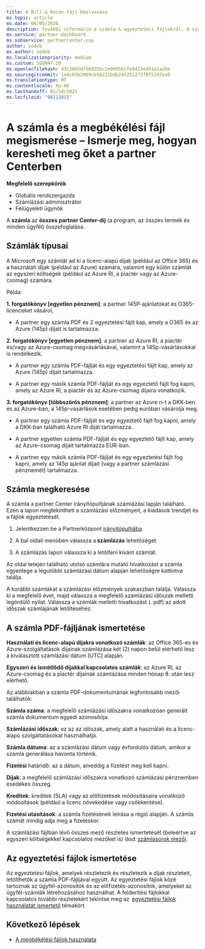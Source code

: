 ```yaml
---
title: A Bill & Recon-fájl beolvasása
ms.topic: article
ms.date: 06/05/2020
description: További információ a számla & egyeztetési fájlokról. A számlán az adott havi időszakra vonatkozó, a programon, a termékeken és az ügyfeleknek felszámított partneri költségek szerepelnek.
ms.service: partner-dashboard
ms.subservice: partnercenter-csp
author: sodeb
ms.author: sodeb
ms.localizationpriority: medium
ms.custom: SEOMAY.20
ms.openlocfilehash: 43c2605d750d35bc2e0095b1fed413ed91a1a28e
ms.sourcegitcommit: 1a0c83e2089cb58221bdb24525127378f5197ea8
ms.translationtype: MT
ms.contentlocale: hu-HU
ms.lasthandoff: 01/14/2021
ms.locfileid: "98215815"
---
```

# <a name="understand-your-bill-and-reconciliation-file---learn-how-to-find-them-in-partner-center"></a>A számla és a megbékélési fájl megismerése – Ismerje meg, hogyan keresheti meg őket a partner Centerben


**Megfelelő szerepkörök**

- Globális rendszergazda
- Számlázási adminisztrátor
- Felügyeleti ügynök


A **számla** az **összes partner Center-díj** (a program, az összes termék és minden ügyfél) összefoglalása. 

## <a name="invoice-types"></a>Számlák típusai

A Microsoft egy számlát ad ki a licenc-alapú díjak (például az Office 365) és a használati díjak (például az Azure) számára, valamint egy külön számlát az egyszeri költségek (például az Azure RI, a piactér vagy az Azure-csomag) számára.

Példa:  

**1. forgatókönyv [egyetlen pénznem]**: a partner 145P-ajánlatokat és O365-licenceket vásárol,  

- A partner egy számla PDF és 2 egyeztetési fájlt kap, amely a O365 és az Azure (145p) díjait is tartalmazza.  

**2. forgatókönyv [egyetlen pénznem]**: a partner az Azure RI, a piactér és/vagy az Azure-csomag megvásárlásával, valamint a 145p-vásárlásokkal is rendelkezik.

- A partner egy számla PDF-fájlját és egy egyeztetési fájlt kap, amely az Azure (145p) díjait tartalmazza. 

- A partner egy másik számla PDF-fájlját és egy egyeztető fájlt fog kapni, amely az Azure RI, a piactér és az Azure-csomag díjaira vonatkozik. 

**3. forgatókönyv [többszörös pénznem]**: a partner az Azure ri-t a DKK-ben és az Azure-ban, a 145p-vásárlások esetében pedig euróban vásárolja meg.

- A partner egy számla PDF-fájlját és egy egyeztető fájlt fog kapni, amely a DKK-ban található Azure RI díját tartalmazza. 

- A partner egyetlen számla PDF-fájlját és egy egyeztető fájlt kap, amely az Azure-csomag díjait tartalmazza EUR-ban. 

- A partner egy másik számla PDF-fájlját és egy egyeztetési fájlt fog kapni, amely az 145p ajánlat díjait (vagy a partner számlázási pénznemét) tartalmazza. 

## <a name="find-your-bill"></a>Számla megkeresése 

A számla a partner Center irányítópultjának számlázási lapján található. Ezen a lapon megtekintheti a számlázási előzményeit, a kiadások trendjét és a fájlok egyeztetését. 

1. Jelentkezzen be a Partnerközpont [irányítópultjába](https://partner.microsoft.com/dashboard/home). 

2. A bal oldali menüben válassza a **számlázás** lehetőséget. 

3. A számlázás lapon válassza ki a letölteni kívánt számlát. 

Az oldal tetején található utolsó számlára mutató hivatkozást a számla egyenlege a legutóbbi számlázási dátum alapján lehetőségre kattintva találja. 

A korábbi számlákat a számlázási előzmények szakaszban találja. Válassza ki a megfelelő évet, majd válassza a megfelelő számlázási időszak melletti legördülő nyilat. Válassza a számlák melletti hivatkozást (. pdf) az adott időszak számlájának letöltéséhez. 

## <a name="understanding-invoice-pdf"></a>A számla PDF-fájljának ismertetése 

**Használati és licenc-alapú díjakra vonatkozó számlák**: az Office 365-es és Azure-szolgáltatások díjainak számlázása két (2) napon belül elérhető lesz a kiválasztott számlázási dátum [UTC] alapján.  

**Egyszeri és ismétlődő díjakkal kapcsolatos számlák**: az Azure RI, az Azure-csomag és a piactér díjainak számlázása minden hónap 8. után lesz elérhető.  

Az alábbiakban a számla PDF-dokumentumának legfontosabb mezői találhatók:

**Számla száma**: a megfelelő számlázási időszakra vonatkozóan generált számla dokumentum egyedi azonosítója. 

**Számlázási időszak**: ez az az időszak, amely alatt a használati és a licenc-alapú szolgáltatásokat használhatja. 

**Számla dátuma**: az a számlázási dátum vagy évfordulós dátum, amikor a számla generálása havonta történik. 

**Fizetési** határidő: az a dátum, ameddig a fizetést meg kell kapni. 

**Díjak**: a megfelelő számlázási időszakra vonatkozó számlázási pénznemben esedékes összeg. 

**Kreditek**: kreditek (SLA) vagy az előfizetések módosításaira vonatkozó módosítások (például a licenc növekedése vagy csökkentése). 

**Fizetési utasítások**: a számla fizetésének leírása a régió alapján. A számla számát mindig adja meg a fizetéskor. 

A számlázási fájlban lévő összes mező részletes ismertetését (beleértve az egyszeri költségekkel kapcsolatos mezőket is) lásd: [számlasorok mezői](invoice-file.md). 

## <a name="understand-reconciliation-files"></a>Az egyeztetési fájlok ismertetése

 Az egyeztetési fájlok, amelyek részletezik és részletezik a díjak részleteit, letölthetők a számla PDF-fájljával együtt. Az egyeztetési fájlok közé tartoznak az ügyfél-azonosítók és az előfizetés-azonosítók, amelyeket az ügyfél-számlák létrehozásához használhat. A felderítési fájlokkal kapcsolatos további részletekért tekintse meg az  [egyeztetési fájlok használatát ismertető](use-the-reconciliation-files.md) témakört. 

## <a name="next-steps"></a>Következő lépések

- [A megbékélési fájlok használata](use-the-reconciliation-files.md)